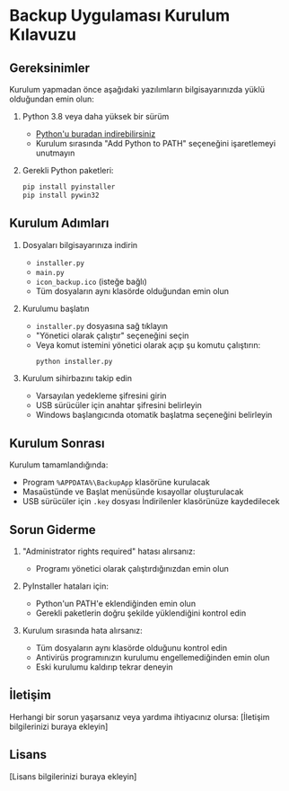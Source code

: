 # Backup Uygulaması Kurulum Kılavuzu

## Gereksinimler

Kurulum yapmadan önce aşağıdaki yazılımların bilgisayarınızda yüklü olduğundan emin olun:

1. Python 3.8 veya daha yüksek bir sürüm
   - [Python'u buradan indirebilirsiniz](https://www.python.org/downloads/)
   - Kurulum sırasında "Add Python to PATH" seçeneğini işaretlemeyi unutmayın

2. Gerekli Python paketleri:
   ```bash
   pip install pyinstaller
   pip install pywin32
   ```

## Kurulum Adımları

1. Dosyaları bilgisayarınıza indirin
   - `installer.py`
   - `main.py`
   - `icon_backup.ico` (isteğe bağlı)
   - Tüm dosyaların aynı klasörde olduğundan emin olun

2. Kurulumu başlatın
   - `installer.py` dosyasına sağ tıklayın
   - "Yönetici olarak çalıştır" seçeneğini seçin
   - Veya komut istemini yönetici olarak açıp şu komutu çalıştırın:
     ```bash
     python installer.py
     ```

3. Kurulum sihirbazını takip edin
   - Varsayılan yedekleme şifresini girin
   - USB sürücüler için anahtar şifresini belirleyin
   - Windows başlangıcında otomatik başlatma seçeneğini belirleyin

## Kurulum Sonrası

Kurulum tamamlandığında:
- Program `%APPDATA%\BackupApp` klasörüne kurulacak
- Masaüstünde ve Başlat menüsünde kısayollar oluşturulacak
- USB sürücüler için `.key` dosyası İndirilenler klasörünüze kaydedilecek

## Sorun Giderme

1. "Administrator rights required" hatası alırsanız:
   - Programı yönetici olarak çalıştırdığınızdan emin olun

2. PyInstaller hataları için:
   - Python'un PATH'e eklendiğinden emin olun
   - Gerekli paketlerin doğru şekilde yüklendiğini kontrol edin

3. Kurulum sırasında hata alırsanız:
   - Tüm dosyaların aynı klasörde olduğunu kontrol edin
   - Antivirüs programınızın kurulumu engellemediğinden emin olun
   - Eski kurulumu kaldırıp tekrar deneyin

## İletişim

Herhangi bir sorun yaşarsanız veya yardıma ihtiyacınız olursa:
[İletişim bilgilerinizi buraya ekleyin]

## Lisans

[Lisans bilgilerinizi buraya ekleyin] 